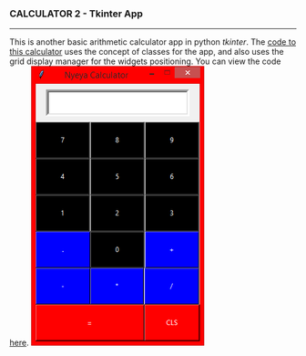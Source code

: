 ### CALCULATOR 2 - Tkinter App
---
This is another basic arithmetic calculator app in python *tkinter*. The [code to this calculator](calculator.py) uses the concept of classes for the app, and also uses the grid display manager for the widgets positioning.
You can view the code [here](calculator.py).
![Calculator 2.png](snapshot.png)
